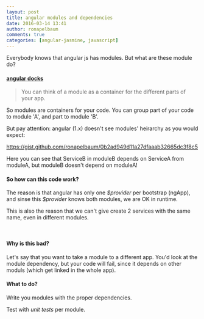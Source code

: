```yaml
---
layout: post
title: angular modules and dependencies
date: 2016-03-14 13:41
author: ronapelbaum
comments: true
categories: [angular-jasmine, javascript]
---
```

Everybody knows that angular js has modules. But what are these module do?

<!--more-->
<h4><a href="https://docs.angularjs.org/guide/module">angular docks</a></h4>
<blockquote>You can think of a module as a container for the different parts of your app.</blockquote>
So modules are containers for your code. You can group part of your code to module 'A', and part to module 'B'.

But pay attention: angular (1.x) doesn't see modules' heirarchy as you would expect:

https://gist.github.com/ronapelbaum/0b2ad949d11a27dfaaab32665dc3f8c5

Here you can see that ServiceB in moduleB depends on ServiceA from moduleA, but moduleB doesn't depend on moduleA!
<h4>So how can this code work?</h4>
The reason is that angular has only one <em>$provider</em> per bootstrap (ngApp), and sinse this <em>$provider</em> knows both modules, we are OK in runtime.

This is also the reason that we can't give create 2 services with the same name, even in different modules.

&nbsp;
<h4>Why is this bad?</h4>
Let's say that you want to take a module to a different app. You'd look at the module dependency, but your code will fail, since it depends on other moduls (which get linked in the whole app).
<h4>What to do?</h4>
Write you modules with the proper dependencies.

Test with <em>unit tests</em> per module.
